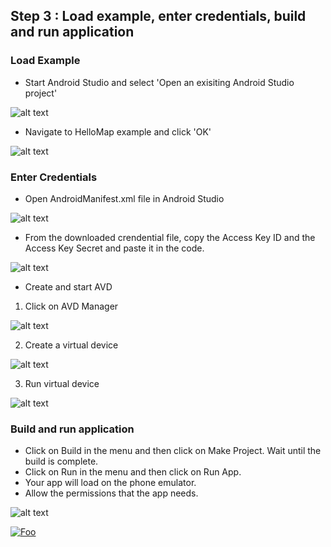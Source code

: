 ## Step 3 : Load example, enter credentials, build and run application

### Load Example
- Start Android Studio and select 'Open an exisiting Android Studio project'

![alt text](/img/androidstudio.png)

- Navigate to HelloMap example and click 'OK'

![alt text](/img/hellomap.png)

### Enter Credentials
- Open AndroidManifest.xml file in Android Studio

![alt text](/img/manifest-open.png)

- From the downloaded crendential file, copy the Access Key ID and the Access Key Secret and paste it in the code.

![alt text](/img/credentials.png)

- Create and start AVD
1. Click on AVD Manager

![alt text](/img/tools.png)

2. Create a virtual device

![alt text](/img/createAVD.png)

3. Run virtual device

![alt text](/img/runAVD.png)

### Build and run application
- Click on Build in the menu and then click on Make Project. Wait until the build is complete.
- Click on Run in the menu and then click on Run App.
- Your app will load on the phone emulator.
- Allow the permissions that the app needs.

![alt text](/img/view.png)

[![Foo](/img/s4.png)](/Step4.md) 
